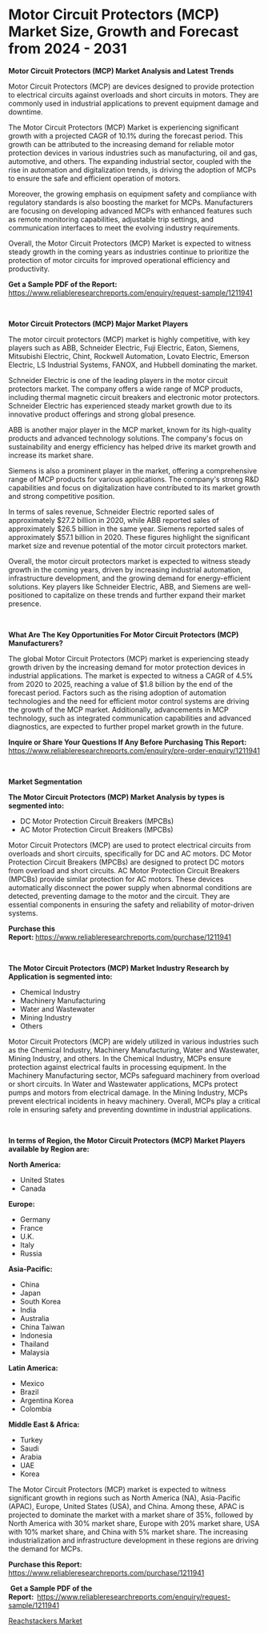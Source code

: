 <p><h1>Motor Circuit Protectors (MCP) Market Size, Growth and Forecast from 2024 - 2031</h1></p><p><strong>Motor Circuit Protectors (MCP) Market Analysis and Latest Trends</strong></p>
<p><p>Motor Circuit Protectors (MCP) are devices designed to provide protection to electrical circuits against overloads and short circuits in motors. They are commonly used in industrial applications to prevent equipment damage and downtime.</p><p>The Motor Circuit Protectors (MCP) Market is experiencing significant growth with a projected CAGR of 10.1% during the forecast period. This growth can be attributed to the increasing demand for reliable motor protection devices in various industries such as manufacturing, oil and gas, automotive, and others. The expanding industrial sector, coupled with the rise in automation and digitalization trends, is driving the adoption of MCPs to ensure the safe and efficient operation of motors.</p><p>Moreover, the growing emphasis on equipment safety and compliance with regulatory standards is also boosting the market for MCPs. Manufacturers are focusing on developing advanced MCPs with enhanced features such as remote monitoring capabilities, adjustable trip settings, and communication interfaces to meet the evolving industry requirements.</p><p>Overall, the Motor Circuit Protectors (MCP) Market is expected to witness steady growth in the coming years as industries continue to prioritize the protection of motor circuits for improved operational efficiency and productivity.</p></p>
<p><strong>Get a Sample PDF of the Report:&nbsp;</strong> <a href="https://www.reliableresearchreports.com/enquiry/request-sample/1211941">https://www.reliableresearchreports.com/enquiry/request-sample/1211941</a></p>
<p>&nbsp;</p>
<p><strong>Motor Circuit Protectors (MCP) Major Market Players</strong></p>
<p><p>The motor circuit protectors (MCP) market is highly competitive, with key players such as ABB, Schneider Electric, Fuji Electric, Eaton, Siemens, Mitsubishi Electric, Chint, Rockwell Automation, Lovato Electric, Emerson Electric, LS Industrial Systems, FANOX, and Hubbell dominating the market.</p><p>Schneider Electric is one of the leading players in the motor circuit protectors market. The company offers a wide range of MCP products, including thermal magnetic circuit breakers and electronic motor protectors. Schneider Electric has experienced steady market growth due to its innovative product offerings and strong global presence.</p><p>ABB is another major player in the MCP market, known for its high-quality products and advanced technology solutions. The company's focus on sustainability and energy efficiency has helped drive its market growth and increase its market share.</p><p>Siemens is also a prominent player in the market, offering a comprehensive range of MCP products for various applications. The company's strong R&D capabilities and focus on digitalization have contributed to its market growth and strong competitive position.</p><p>In terms of sales revenue, Schneider Electric reported sales of approximately $27.2 billion in 2020, while ABB reported sales of approximately $26.5 billion in the same year. Siemens reported sales of approximately $57.1 billion in 2020. These figures highlight the significant market size and revenue potential of the motor circuit protectors market.</p><p>Overall, the motor circuit protectors market is expected to witness steady growth in the coming years, driven by increasing industrial automation, infrastructure development, and the growing demand for energy-efficient solutions. Key players like Schneider Electric, ABB, and Siemens are well-positioned to capitalize on these trends and further expand their market presence.</p></p>
<p>&nbsp;</p>
<p><strong>What Are The Key Opportunities For Motor Circuit Protectors (MCP) Manufacturers?</strong></p>
<p><p>The global Motor Circuit Protectors (MCP) market is experiencing steady growth driven by the increasing demand for motor protection devices in industrial applications. The market is expected to witness a CAGR of 4.5% from 2020 to 2025, reaching a value of $1.8 billion by the end of the forecast period. Factors such as the rising adoption of automation technologies and the need for efficient motor control systems are driving the growth of the MCP market. Additionally, advancements in MCP technology, such as integrated communication capabilities and advanced diagnostics, are expected to further propel market growth in the future.</p></p>
<p><strong>Inquire or Share Your Questions If Any Before Purchasing This Report:</strong> <a href="https://www.reliableresearchreports.com/enquiry/pre-order-enquiry/1211941">https://www.reliableresearchreports.com/enquiry/pre-order-enquiry/1211941</a></p>
<p>&nbsp;</p>
<p><strong>Market Segmentation</strong></p>
<p><strong>The Motor Circuit Protectors (MCP) Market Analysis by types is segmented into:</strong></p>
<p><ul><li>DC Motor Protection Circuit Breakers (MPCBs)</li><li>AC Motor Protection Circuit Breakers (MPCBs)</li></ul></p>
<p><p>Motor Circuit Protectors (MCP) are used to protect electrical circuits from overloads and short circuits, specifically for DC and AC motors. DC Motor Protection Circuit Breakers (MPCBs) are designed to protect DC motors from overload and short circuits. AC Motor Protection Circuit Breakers (MPCBs) provide similar protection for AC motors. These devices automatically disconnect the power supply when abnormal conditions are detected, preventing damage to the motor and the circuit. They are essential components in ensuring the safety and reliability of motor-driven systems.</p></p>
<p><strong>Purchase this Report:&nbsp;</strong><a href="https://www.reliableresearchreports.com/purchase/1211941">https://www.reliableresearchreports.com/purchase/1211941</a></p>
<p>&nbsp;</p>
<p><strong>The Motor Circuit Protectors (MCP) Market Industry Research by Application is segmented into:</strong></p>
<p><ul><li>Chemical Industry</li><li>Machinery Manufacturing</li><li>Water and Wastewater</li><li>Mining Industry</li><li>Others</li></ul></p>
<p><p>Motor Circuit Protectors (MCP) are widely utilized in various industries such as the Chemical Industry, Machinery Manufacturing, Water and Wastewater, Mining Industry, and others. In the Chemical Industry, MCPs ensure protection against electrical faults in processing equipment. In the Machinery Manufacturing sector, MCPs safeguard machinery from overload or short circuits. In Water and Wastewater applications, MCPs protect pumps and motors from electrical damage. In the Mining Industry, MCPs prevent electrical incidents in heavy machinery. Overall, MCPs play a critical role in ensuring safety and preventing downtime in industrial applications.</p></p>
<p>&nbsp;</p>
<p><strong>In terms of Region, the Motor Circuit Protectors (MCP) Market Players available by Region are:</strong></p>
<p>
    <p> <strong> North America: </strong>
        <ul>
            <li>United States</li>
            <li>Canada</li>
        </ul>
        </p> 
    <p> <strong> Europe: </strong>
        <ul>
            <li>Germany</li>
            <li>France</li>
            <li>U.K.</li>
            <li>Italy</li>
            <li>Russia</li>
        </ul>
        </p> 
    <p> <strong> Asia-Pacific: </strong>
        <ul>
            <li>China</li>
            <li>Japan</li>
            <li>South Korea</li>
            <li>India</li>
            <li>Australia</li>
            <li>China Taiwan</li>
            <li>Indonesia</li>
            <li>Thailand</li>
            <li>Malaysia</li>
        </ul>
        </p> 
    <p> <strong> Latin America: </strong>
        <ul>
            <li>Mexico</li>
            <li>Brazil</li>
            <li>Argentina Korea</li>
            <li>Colombia</li>
        </ul>
        </p> 
    <p> <strong> Middle East & Africa: </strong>
        <ul>
            <li>Turkey</li>
            <li>Saudi</li>
            <li>Arabia</li>
            <li>UAE</li>
            <li>Korea</li>
        </ul>
    </p>
    </p>
<p><p>The Motor Circuit Protectors (MCP) market is expected to witness significant growth in regions such as North America (NA), Asia-Pacific (APAC), Europe, United States (USA), and China. Among these, APAC is projected to dominate the market with a market share of 35%, followed by North America with 30% market share, Europe with 20% market share, USA with 10% market share, and China with 5% market share. The increasing industrialization and infrastructure development in these regions are driving the demand for MCPs.</p></p>
<p><strong>Purchase this Report: </strong><a href="https://www.reliableresearchreports.com/purchase/1211941">https://www.reliableresearchreports.com/purchase/1211941</a></p>
<p>&nbsp;<strong>Get a Sample PDF of the Report:&nbsp;&nbsp;</strong><a href="https://www.reliableresearchreports.com/enquiry/request-sample/1211941">https://www.reliableresearchreports.com/enquiry/request-sample/1211941</a></p>
<p><strong></strong></p>
<p><p><a href="https://github.com/julyju69/Market-Research-Report-List-2/blob/main/reachstackers-market.md">Reachstackers Market</a></p></p>